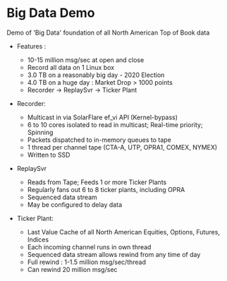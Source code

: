 # Big Data Demo

Demo of 'Big Data' foundation of all North American Top of Book data

- Features :
   - 10-15 million msg/sec at open and close
   - Record all data on 1 Linux box
   - 3.0 TB on a reasonably big day - 2020 Election
   - 4.0 TB on a huge day : Market Drop > 1000 points
   - Recorder -> ReplaySvr -> Ticker Plant

- Recorder:
   - Multicast in via SolarFlare ef_vi API (Kernel-bypass)
   - 6 to 10 cores isolated to read in multicast; Real-time priority; Spinning
   - Packets dispatched to in-memory queues to tape
   - 1 thread per channel tape (CTA-A, UTP, OPRA1, COMEX, NYMEX)
   - Written to SSD

- ReplaySvr
   - Reads from Tape; Feeds 1 or more Ticker Plants
   - Regularly fans out 6 to 8 ticker plants, including OPRA
   - Sequenced data stream
   - May be configured to delay data

- Ticker Plant:
   - Last Value Cache of all North American Equities, Options, Futures, Indices
   - Each incoming channel runs in own thread
   - Sequenced data stream allows rewind from any time of day
   - Full rewind : 1-1.5 million msg/sec/thread
   - Can rewind 20 million msg/sec
